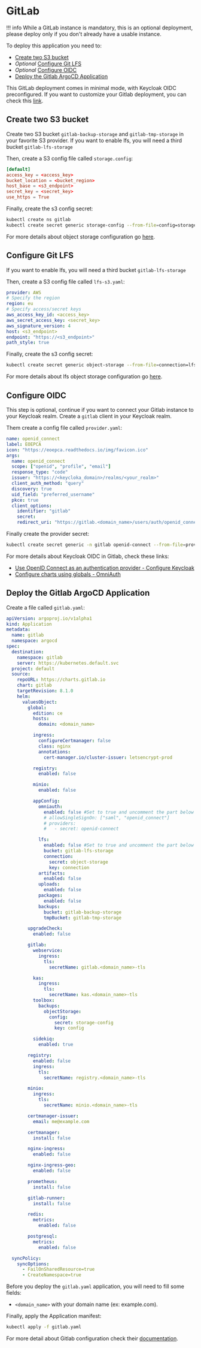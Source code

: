 # GitLab

!!! info
    While a GitLab instance is mandatory, this is an optional deployment, please deploy only if you don't already have a usable instance.

To deploy this application you need to:

- [Create two S3 bucket](#create-two-s3-bucket)
- *Optional* [Configure Git LFS](#configure-git-lfs)
- *Optional* [Configure OIDC](#configure-oidc)
- [Deploy the Gitlab ArgoCD Application](#deploy-the-gitlab-argocd-application)

This GitLab deployment comes in minimal mode, with Keycloak OIDC preconfigured.
If you want to customize your Gitlab deployment, you can check this [link](https://docs.gitlab.com/charts/charts/).

## Create two S3 bucket

Create two S3 bucket `gitlab-backup-storage` and `gitlab-tmp-storage` in your favorite S3 provider.
If you want to enable lfs, you will need a third bucket `gitlab-lfs-storage`

Then, create a S3 config file called `storage.config`:

```conf
[default]
access_key = <access_key>
bucket_location = <bucket_region>
host_base = <s3_endpoint>
secret_key = <secret_key>
use_https = True
```

Finally, create the s3 config secret:

```bash
kubectl create ns gitlab
kubectl create secret generic storage-config --from-file=config=storage.config -n gitlab
```

For more details about object storage configuration go [here](https://docs.gitlab.com/charts/advanced/external-object-storage/index.html).

## Configure Git LFS

If you want to enable lfs, you will need a third bucket `gitlab-lfs-storage`

Then, create a S3 config file called `lfs-s3.yaml`:

```yaml
provider: AWS
# Specify the region
region: eu
# Specify access/secret keys
aws_access_key_id: <access_key>
aws_secret_access_key: <secret_key>
aws_signature_version: 4
host: <s3_endpoint>
endpoint: "https://<s3_endpoint>"
path_style: true
```

Finally, create the s3 config secret:

```bash
kubectl create secret generic object-storage --from-file=connection=lfs-s3.yaml -n gitlab
```

For more details about lfs object storage configuration go [here](https://docs.gitlab.com/charts/advanced/external-object-storage/#lfs-artifacts-uploads-packages-external-diffs-terraform-state-dependency-proxy-secure-files).

## Configure OIDC

This step is optional, continue if you want to connect your Gitlab instance to your Keycloak realm.
Create a `gitlab` client in your Keycloak realm.

Them create a config file called `provider.yaml`:

```yaml
name: openid_connect
label: EOEPCA
icon: "https://eoepca.readthedocs.io/img/favicon.ico"
args:
  name: openid_connect
  scope: ["openid", "profile", "email"]
  response_type: "code"
  issuer: "https://<keycloka_domain>/realms/<your_realm>"
  client_auth_method: "query"
  discovery: true
  uid_field: "preferred_username"
  pkce: true
  client_options:
    identifier: "gitlab"
    secret:
    redirect_uri: "https://gitlab.<domain_name>/users/auth/openid_connect/callback"
```

Finally create the provider secret:

```bash
kubectl create secret generic -n gitlab openid-connect --from-file=provider=provider.yaml
```

For more details about Keycloak OIDC in Gitlab, check these links:

- [Use OpenID Connect as an authentication provider - Configure Keycloak](https://docs.gitlab.com/ee/administration/auth/oidc.html?tab=-1#configure-keycloak)
- [Configure charts using globals - OmniAuth](https://docs.gitlab.com/charts/charts/globals.html#omniauth)

## Deploy the Gitlab ArgoCD Application

Create a file called `gitlab.yaml`:

```yaml
apiVersion: argoproj.io/v1alpha1
kind: Application
metadata:
  name: gitlab
  namespace: argocd
spec:
  destination:
    namespace: gitlab
    server: https://kubernetes.default.svc
  project: default
  source:
    repoURL: https://charts.gitlab.io
    chart: gitlab
    targetRevision: 8.1.0
    helm:
      valuesObject:
        global:
          edition: ce
          hosts:
            domain: <domain_name>

          ingress:
            configureCertmanager: false
            class: nginx
            annotations:
              cert-manager.io/cluster-issuer: letsencrypt-prod

          registry:
            enabled: false

          minio:
            enabled: false

          appConfig:
            omniauth:
              enabled: false #Set to true and uncomment the part below if you want to use OIDC
              # allowSingleSignOn: ["saml", "openid_connect"]
              # providers:
              #   - secret: openid-connect

            lfs:
              enabled: false #Set to true and uncomment the part below if you want to use OIDC
              bucket: gitlab-lfs-storage
              connection:
                secret: object-storage
                key: connection
            artifacts:
              enabled: false
            uploads:
              enabled: false
            packages:
              enabled: false
            backups:
              bucket: gitlab-backup-storage
              tmpBucket: gitlab-tmp-storage

        upgradeCheck:
          enabled: false

        gitlab:
          webservice:
            ingress:
              tls:
                secretName: gitlab.<domain_name>-tls

          kas:
            ingress:
              tls:
                secretName: kas.<domain_name>-tls
          toolbox:
            backups:
              objectStorage:
                config:
                  secret: storage-config
                  key: config

          sidekiq:
            enabled: true

        registry:
          enabled: false
          ingress:
            tls:
              secretName: registry.<domain_name>-tls

        minio:
          ingress:
            tls:
              secretName: minio.<domain_name>-tls

        certmanager-issuer:
          email: me@example.com

        certmanager:
          install: false

        nginx-ingress:
          enabled: false

        nginx-ingress-geo:
          enabled: false

        prometheus:
          install: false

        gitlab-runner:
          install: false

        redis:
          metrics:
            enabled: false

        postgresql:
          metrics:
            enabled: false

  syncPolicy:
    syncOptions:
      - FailOnSharedResource=true
      - CreateNamespace=true
```

Before you deploy the `gitlab.yaml` application, you will need to fill some fields:

- `<domain_name>` with your domain name (ex: example.com).

Finally, apply the Application manifest:

```bash
kubectl apply -f gitlab.yaml
```

For more detail about Gitlab configuration check their [documentation](https://docs.gitlab.com/charts/).
